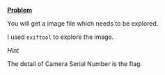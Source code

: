 [**Problem**](https://ctflearn.com/challenge/348)

You will get a image file which needs to be explored.

I used ```exiftool``` to explore the image.


*Hint*

The detail of Camera Serial Number is the flag.
